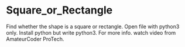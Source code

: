 # Square_or_Rectangle
Find whether the shape is a square or rectangle. 
Open file with python3 only.
Install python but write python3. 
For more info. watch video from AmateurCoder ProTech.
